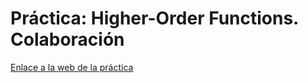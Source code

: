 # Práctica: Higher-Order Functions. Colaboración

[Enlace a la web de la práctica](https://ull-mii-ca-1819.github.io/01-high-order-function-marreA/)
